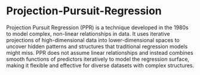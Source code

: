 # Projection-Pursuit-Regression
Projection Pursuit Regression (PPR) is a technique developed in the 1980s to model complex, non-linear relationships in data. It uses iterative projections of high-dimensional data into lower-dimensional spaces to uncover hidden patterns and structures that traditional regression models might miss. PPR does not assume linear relationships and instead combines smooth functions of predictors iteratively to model the regression surface, making it flexible and effective for diverse datasets with complex structures.
